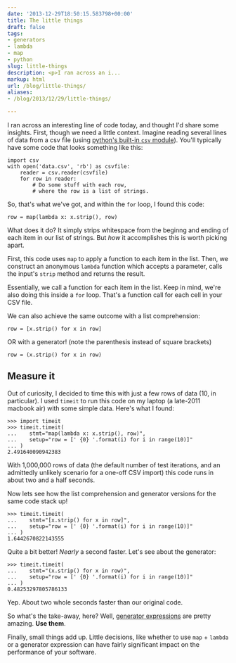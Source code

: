 ```yaml
---
date: '2013-12-29T18:50:15.583798+00:00'
title: The little things
draft: false
tags:
- generators
- lambda
- map
- python
slug: little-things
description: <p>I ran across an i...
markup: html
url: /blog/little-things/
aliases:
- /blog/2013/12/29/little-things/

---
```


<p>I ran across an interesting line of code today, and thought I'd share some
insights. First, though we need a little context. Imagine reading several lines
of data from a csv file (using
<a href="http://docs.python.org/2/library/csv.html">python's built-in
<code>csv</code> module</a>). You'll typically have some code that looks
something like this:</p>

<pre><code class="python">import csv
with open('data.csv', 'rb') as csvfile:
    reader = csv.reader(csvfile)
    for row in reader:
        # Do some stuff with each row,
        # where the row is a list of strings.</code></pre>

<p>So, that's what we've got, and within the <code>for</code> loop, I found
this code:</p>

<pre><code class="python">row = map(lambda x: x.strip(), row)</code></pre>

<p>What does it do? It simply strips whitespace from the beginng and ending of
each item in our list of strings. But <em>how</em> it accomplishes this is worth
picking apart.</p>

<p>First, this code uses <code>map</code> to apply a function to each item in
the list. Then, we construct an anonymous <code>lambda</code> function which
accepts a parameter, calls the input's <code>strip</code> method and returns
the result.</p>

<p>Essentially, we call a function for each item in the list. Keep in mind,
we're also doing this inside a <code>for</code> loop. That's a function call
for each cell in your CSV file.</p>

<p>We can also achieve the same outcome with a list comprehension:</p>
<pre><code class="python">row = [x.strip() for x in row]</code></pre>

<p>OR with a generator! (note the parenthesis instead of square brackets)</p>
<pre><code class="python">row = (x.strip() for x in row)</code></pre>

<h2>Measure it</h2>
<p>Out of curiosity, I decided to time this with just a few rows of data
(10, in particular). I used <code>timeit</code> to run this code on my
laptop (a late-2011 macbook air) with some simple data. Here's what I found:</p>

<pre><code class="python">&gt;&gt;&gt; import timeit
&gt;&gt;&gt; timeit.timeit(
...    stmt="map(lambda x: x.strip(), row)",
...    setup="row = [' {0} '.format(i) for i in range(10)]"
... )
2.491640090942383
</code></pre>

<p>With 1,000,000 rows of data (the default number of test iterations, and
an admittedly unlikely scenario for a one-off CSV import) this code runs in
about two and a half seconds.</p>

<p>Now lets see how the list comprehension and generator versions for the
same code stack up!</p>

<pre><code class="python">&gt;&gt;&gt; timeit.timeit(
...    stmt="[x.strip() for x in row]",
...    setup="row = [' {0} '.format(i) for i in range(10)]"
... )
1.6442670822143555
</code></pre>

<p>Quite a bit better! <em>Nearly</em> a second faster. Let's see about
the generator:</p>

<pre><code class="python">&gt;&gt;&gt; timeit.timeit(
...    stmt="(x.strip() for x in row)",
...    setup="row = [' {0} '.format(i) for i in range(10)]"
... )
0.48253297805786133
</code></pre>

<p>Yep. About two whole seconds faster than our original code.</p>

<p>So what's the take-away, here?  Well,
<a href="http://www.python.org/dev/peps/pep-0289/">generator expressions</a>
are pretty amazing. <strong>Use them</strong>.</p>

<p>Finally, small things add up. Little decisions, like whether to use
<code>map</code> + <code>lambda</code> or a generator expression can have
fairly significant impact on the performance of your software.</p>